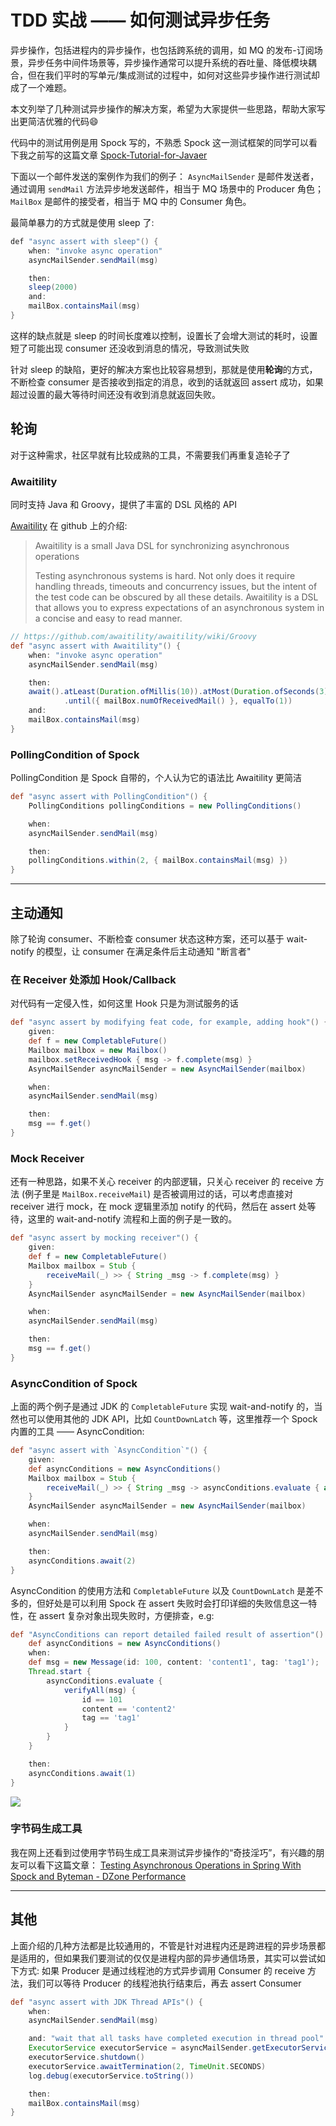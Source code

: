 # TDD 实战 —— 如何测试异步任务

异步操作，包括进程内的异步操作，也包括跨系统的调用，如 MQ 的发布-订阅场景，异步任务中间件场景等，异步操作通常可以提升系统的吞吐量、降低模块耦合，但在我们平时的写单元/集成测试的过程中，如何对这些异步操作进行测试却成了一个难题。

本文列举了几种测试异步操作的解决方案，希望为大家提供一些思路，帮助大家写出更简洁优雅的代码😄


代码中的测试用例是用 Spock 写的，不熟悉 Spock 这一测试框架的同学可以看下我之前写的这篇文章 [Spock-Tutorial-for-Javaer](https://chenxi-null.github.io/2019/01/28/Spock-Tutorial-for-Javaer/)

下面以一个邮件发送的案例作为我们的例子：
`AsyncMailSender` 是邮件发送者，通过调用 `sendMail` 方法异步地发送邮件，相当于 MQ 场景中的 Producer 角色；
`MailBox` 是邮件的接受者，相当于 MQ 中的 Consumer 角色。


最简单暴力的方式就是使用 sleep 了:
```java
def "async assert with sleep"() {
    when: "invoke async operation"
    asyncMailSender.sendMail(msg)

    then:
    sleep(2000)
    and:
    mailBox.containsMail(msg)
}
```
这样的缺点就是 sleep 的时间长度难以控制，设置长了会增大测试的耗时，设置短了可能出现 consumer 还没收到消息的情况，导致测试失败

针对 sleep 的缺陷，更好的解决方案也比较容易想到，那就是使用**轮询**的方式，不断检查 consumer 是否接收到指定的消息，收到的话就返回 assert 成功，如果超过设置的最大等待时间还没有收到消息就返回失败。


## 轮询

对于这种需求，社区早就有比较成熟的工具，不需要我们再重复造轮子了

### Awaitility
同时支持 Java 和 Groovy，提供了丰富的 DSL 风格的 API

[Awaitility](https://github.com/awaitility/awaitility) 在 github 上的介绍:
> Awaitility is a small Java DSL for synchronizing asynchronous operations
> 
> Testing asynchronous systems is hard. Not only does it require handling threads, timeouts and concurrency issues, but the intent of the test code can be obscured by all these details. Awaitility is a DSL that allows you to express expectations of an asynchronous system in a concise and easy to read manner.

```groovy
// https://github.com/awaitility/awaitility/wiki/Groovy
def "async assert with Awaitility"() {
    when: "invoke async operation"
    asyncMailSender.sendMail(msg)

    then:
    await().atLeast(Duration.ofMillis(10)).atMost(Duration.ofSeconds(3))
            .until({ mailBox.numOfReceivedMail() }, equalTo(1))
    and:
    mailBox.containsMail(msg)
}

```

### PollingCondition of Spock
PollingCondition 是 Spock 自带的，个人认为它的语法比 Awaitility 更简洁

```groovy
def "async assert with PollingCondition"() {
    PollingConditions pollingConditions = new PollingConditions()

    when:
    asyncMailSender.sendMail(msg)

    then:
    pollingConditions.within(2, { mailBox.containsMail(msg) })
}
```

---


## 主动通知

除了轮询 consumer、不断检查 consumer 状态这种方案，还可以基于 wait-notify 的模型，让 consumer 在满足条件后主动通知 "断言者"

### 在 Receiver 处添加 Hook/Callback
对代码有一定侵入性，如何这里 Hook 只是为测试服务的话
```groovy
def "async assert by modifying feat code, for example, adding hook"() {
    given:
    def f = new CompletableFuture()
    Mailbox mailbox = new Mailbox()
    mailbox.setReceivedHook { msg -> f.complete(msg) }
    AsyncMailSender asyncMailSender = new AsyncMailSender(mailbox)

    when:
    asyncMailSender.sendMail(msg)

    then:
    msg == f.get()
}
```

### Mock Receiver
还有一种思路，如果不关心 receiver 的内部逻辑，只关心 receiver 的 receive 方法 (例子里是 `MailBox.receiveMail`) 是否被调用过的话，可以考虑直接对 receiver 进行 mock，在 mock 逻辑里添加 notify 的代码，然后在 assert 处等待，这里的 wait-and-notify 流程和上面的例子是一致的。


```groovy
def "async assert by mocking receiver"() {
    given:
    def f = new CompletableFuture()
    Mailbox mailbox = Stub {
        receiveMail(_) >> { String _msg -> f.complete(msg) }
    }
    AsyncMailSender asyncMailSender = new AsyncMailSender(mailbox)

    when:
    asyncMailSender.sendMail(msg)

    then:
    msg == f.get()
}
```

### AsyncCondition of Spock
上面的两个例子是通过 JDK 的 `CompletableFuture` 实现 wait-and-notify 的，当然也可以使用其他的 JDK API，比如 `CountDownLatch` 等，这里推荐一个 Spock 内置的工具 —— AsyncCondition:
```groovy
def "async assert with `AsyncCondition`"() {
    given:
    def asyncConditions = new AsyncConditions()
    Mailbox mailbox = Stub {
        receiveMail(_) >> { String _msg -> asyncConditions.evaluate { assert _msg == msg } }
    }
    AsyncMailSender asyncMailSender = new AsyncMailSender(mailbox)

    when:
    asyncMailSender.sendMail(msg)

    then:
    asyncConditions.await(2)
}
```
AsyncCondition 的使用方法和 `CompletableFuture` 以及 `CountDownLatch` 是差不多的，但好处是可以利用 Spock 在 assert 失败时会打印详细的失败信息这一特性，在 assert 复杂对象出现失败时，方便排查，e.g:
```groovy
def "AsyncConditions can report detailed failed result of assertion"() {
    def asyncConditions = new AsyncConditions()
    when:
    def msg = new Message(id: 100, content: 'content1', tag: 'tag1');
    Thread.start {
        asyncConditions.evaluate {
            verifyAll(msg) {
                id == 101
                content == 'content2'
                tag == 'tag1'
            }
        }
    }

    then:
    asyncConditions.await(1)
}
```
![](2020-07-29-11-43-33.png)

### 字节码生成工具

我在网上还看到过使用字节码生成工具来测试异步操作的“奇技淫巧”，有兴趣的朋友可以看下这篇文章：
[Testing Asynchronous Operations in Spring With Spock and Byteman - DZone Performance](https://dzone.com/articles/testing-asynchronous-operations-in-spring-with-spo)

---

## 其他
上面介绍的几种方法都是比较通用的，不管是针对进程内还是跨进程的异步场景都是适用的，但如果我们要测试的仅仅是进程内部的异步通信场景，其实可以尝试如下方式:
如果 Producer 是通过线程池的方式异步调用 Consumer 的 receive 方法，我们可以等待 Producer 的线程池执行结束后，再去 assert Consumer
```groovy
def "async assert with JDK Thread APIs"() {
    when:
    asyncMailSender.sendMail(msg)

    and: "wait that all tasks have completed execution in thread pool"
    ExecutorService executorService = asyncMailSender.getExecutorService()
    executorService.shutdown()
    executorService.awaitTermination(2, TimeUnit.SECONDS)
    log.debug(executorService.toString())

    then:
    mailBox.containsMail(msg)
}
```





